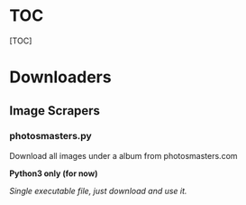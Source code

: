 # TOC
[TOC]

# Downloaders

## Image Scrapers

### photosmasters.py

Download all images under a album from photosmasters.com

**Python3 only (for now)**

*Single executable file, just download and use it.*

